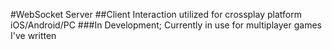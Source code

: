 #WebSocket Server
##Client Interaction utilized for crossplay platform iOS/Android/PC
###In Development; Currently in use for multiplayer games I've written

